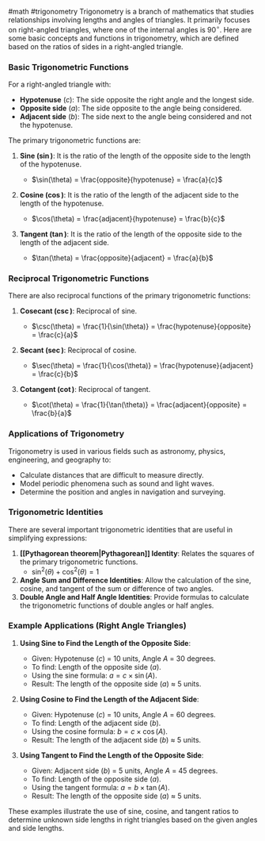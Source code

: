 #math 
#trigonometry 
Trigonometry is a branch of mathematics that studies relationships involving lengths and angles of triangles. It primarily focuses on right-angled triangles, where one of the internal angles is $90^\circ$. Here are some basic concepts and functions in trigonometry, which are defined based on the ratios of sides in a right-angled triangle.

### Basic Trigonometric Functions

For a right-angled triangle with:

- **Hypotenuse** ($c$): The side opposite the right angle and the longest side.
- **Opposite side** ($a$): The side opposite to the angle being considered.
- **Adjacent side** ($b$): The side next to the angle being considered and not the hypotenuse.

The primary trigonometric functions are:

1. **Sine ($\sin$)**: It is the ratio of the length of the opposite side to the length of the hypotenuse.
   - $\sin(\theta) = \frac{opposite}{hypotenuse} = \frac{a}{c}$

2. **Cosine ($\cos$)**: It is the ratio of the length of the adjacent side to the length of the hypotenuse.
   - $\cos(\theta) = \frac{adjacent}{hypotenuse} = \frac{b}{c}$

3. **Tangent ($\tan$)**: It is the ratio of the length of the opposite side to the length of the adjacent side.
   - $\tan(\theta) = \frac{opposite}{adjacent} = \frac{a}{b}$

### Reciprocal Trigonometric Functions

There are also reciprocal functions of the primary trigonometric functions:

1. **Cosecant ($\csc$)**: Reciprocal of sine.
   - $\csc(\theta) = \frac{1}{\sin(\theta)} = \frac{hypotenuse}{opposite} = \frac{c}{a}$

2. **Secant ($\sec$)**: Reciprocal of cosine.
   - $\sec(\theta) = \frac{1}{\cos(\theta)} = \frac{hypotenuse}{adjacent} = \frac{c}{b}$

3. **Cotangent ($\cot$)**: Reciprocal of tangent.
   - $\cot(\theta) = \frac{1}{\tan(\theta)} = \frac{adjacent}{opposite} = \frac{b}{a}$

### Applications of Trigonometry

Trigonometry is used in various fields such as astronomy, physics, engineering, and geography to:

- Calculate distances that are difficult to measure directly.
- Model periodic phenomena such as sound and light waves.
- Determine the position and angles in navigation and surveying.

### Trigonometric Identities

There are several important trigonometric identities that are useful in simplifying expressions:

1. **[[Pythagorean theorem|Pythagorean]] Identity**: Relates the squares of the primary trigonometric functions.
   - $\sin^2(\theta) + \cos^2(\theta) = 1$
2. **Angle Sum and Difference Identities**: Allow the calculation of the sine, cosine, and tangent of the sum or difference of two angles.
3. **Double Angle and Half Angle Identities**: Provide formulas to calculate the trigonometric functions of double angles or half angles.


### Example Applications (Right Angle Triangles)

1. **Using Sine to Find the Length of the Opposite Side**:
   - Given: Hypotenuse ($c$) = 10 units, Angle $A$ = 30 degrees.
   - To find: Length of the opposite side ($a$).
   - Using the sine formula: $a = c \times \sin(A)$.
   - Result: The length of the opposite side ($a$) ≈ 5 units.

2. **Using Cosine to Find the Length of the Adjacent Side**:
   - Given: Hypotenuse ($c$) = 10 units, Angle $A$ = 60 degrees.
   - To find: Length of the adjacent side ($b$).
   - Using the cosine formula: $b = c \times \cos(A)$.
   - Result: The length of the adjacent side ($b$) ≈ 5 units.

3. **Using Tangent to Find the Length of the Opposite Side**:
   - Given: Adjacent side ($b$) = 5 units, Angle $A$ = 45 degrees.
   - To find: Length of the opposite side ($a$).
   - Using the tangent formula: $a = b \times \tan(A)$.
   - Result: The length of the opposite side ($a$) ≈ 5 units.

These examples illustrate the use of sine, cosine, and tangent ratios to determine unknown side lengths in right triangles based on the given angles and side lengths.